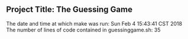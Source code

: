 ## Project Title: The Guessing Game
The date and time at which make was run:
Sun Feb  4 15:43:41 CST 2018
The number of lines of code contained in guessinggame.sh:
35
